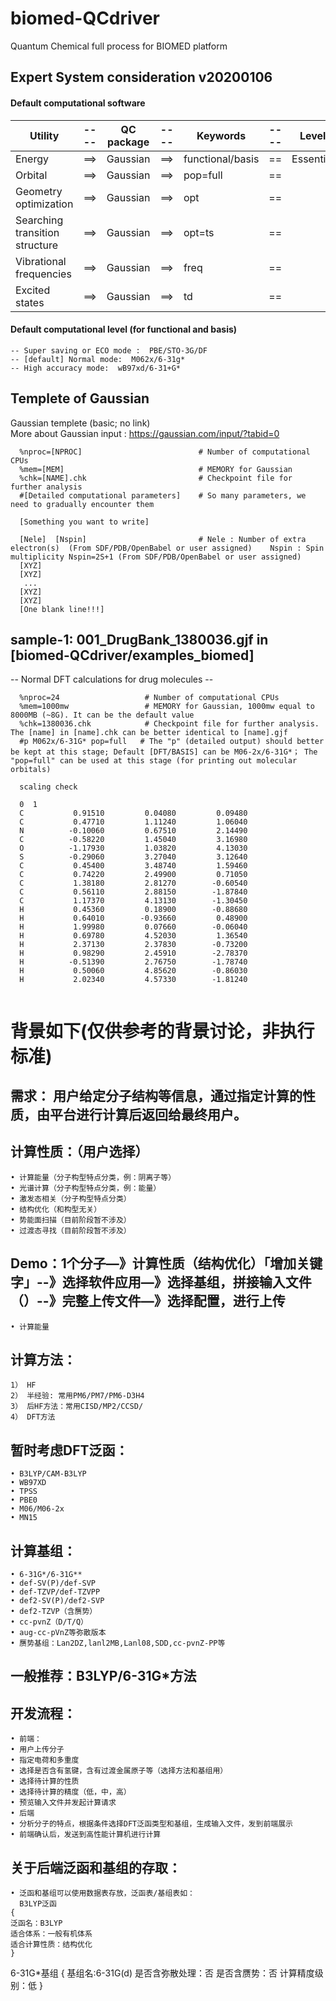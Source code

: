 # biomed-QCdriver
Quantum Chemical full process for BIOMED platform

## Expert System consideration v20200106   

  #### Default computational software 
| Utility | ---- | QC package | ---- | Keywords | ---- | Level |
| ---- | ---- | ---- | ---- | ---- | ---- | ---- |
| Energy  | ==> | Gaussian | ==> | functional/basis | == | Essential | 
| Orbital | ==> | Gaussian | ==> | pop=full | == |  | 
| Geometry optimization | ==> | Gaussian | ==> | opt | == |  | 
| Searching transition structure | ==> | Gaussian | ==> | opt=ts | == |  |
|Vibrational frequencies| ==> | Gaussian | ==> | freq | == |  | 
|Excited states| ==> | Gaussian | ==> | td | == |  |


  #### Default computational level (for functional and basis)
    -- Super saving or ECO mode :  PBE/STO-3G/DF
    -- [default] Normal mode:  M062x/6-31g*
    -- High accuracy mode:  wB97xd/6-31+G*

## Templete of Gaussian

  Gaussian templete (basic; no link)  
  More about Gaussian input : https://gaussian.com/input/?tabid=0

```
  %nproc=[NPROC]                          # Number of computational CPUs
  %mem=[MEM]                              # MEMORY for Gaussian   
  %chk=[NAME].chk                         # Checkpoint file for further analysis    
  #[Detailed computational parameters]    # So many parameters, we need to gradually encounter them

  [Something you want to write]

  [Nele]  [Nspin]                         # Nele : Number of extra electron(s)  (From SDF/PDB/OpenBabel or user assigned)    Nspin : Spin multiplicity Nspin=2S+1 (From SDF/PDB/OpenBabel or user assigned)
  [XYZ]
  [XYZ]
   ... 
  [XYZ]
  [XYZ]
  [One blank line!!!]
```  


## sample-1: 001_DrugBank_1380036.gjf in [biomed-QCdriver/examples_biomed]    
  -- Normal DFT calculations for drug molecules --
  
 
```
  %nproc=24                   # Number of computational CPUs
  %mem=1000mw                 # MEMORY for Gaussian, 1000mw equal to 8000MB (~8G). It can be the default value   
  %chk=1380036.chk            # Checkpoint file for further analysis. The [name] in [name].chk can be better identical to [name].gjf    
  #p M062x/6-31G* pop=full   # The "p" (detailed output) should better be kept at this stage; Default [DFT/BASIS] can be M06-2x/6-31G*； The "pop=full" can be used at this stage (for printing out molecular orbitals) 

  scaling check

  0  1
  C           0.91510         0.04080         0.09480
  C           0.47710         1.11240         1.06040
  N          -0.10060         0.67510         2.14490
  C          -0.58220         1.45040         3.16980
  O          -1.17930         1.03820         4.13030
  S          -0.29060         3.27040         3.12640
  C           0.45400         3.48740         1.59460
  C           0.74220         2.49900         0.71050
  C           1.38180         2.81270        -0.60540
  C           0.56110         2.88150        -1.87840
  C           1.17370         4.13130        -1.30450
  H           0.45360         0.18900        -0.88680
  H           0.64010        -0.93660         0.48900
  H           1.99980         0.07660        -0.06040
  H           0.69780         4.52030         1.36540
  H           2.37130         2.37830        -0.73200
  H           0.98290         2.45910        -2.78370
  H          -0.51390         2.76750        -1.78740
  H           0.50060         4.85620        -0.86030
  H           2.02340         4.57330        -1.81240
  
```


# 背景如下(仅供参考的背景讨论，非执行标准)

## 需求： 用户给定分子结构等信息，通过指定计算的性质，由平台进行计算后返回给最终用户。
## 计算性质：（用户选择）
    • 计算能量（分子构型特点分类，例：阴离子等）
    • 光谱计算（分子构型特点分类，例：能量）
    • 激发态相关（分子构型特点分类）
    • 结构优化（和构型无关）
    • 势能面扫描（目前阶段暂不涉及）
    • 过渡态寻找（目前阶段暂不涉及）

## Demo：1个分子—》计算性质（结构优化）「增加关键字」--》选择软件应用—》选择基组，拼接输入文件（）--》完整上传文件—》选择配置，进行上传

    • 计算能量 

## 计算方法：
    1） HF
    2） 半经验: 常用PM6/PM7/PM6-D3H4
    3） 后HF方法：常用CISD/MP2/CCSD/
    4） DFT方法
## 暂时考虑DFT泛函：
    • B3LYP/CAM-B3LYP
    • WB97XD
    • TPSS
    • PBE0
    • M06/M06-2x
    • MN15

## 计算基组：
    • 6-31G*/6-31G**
    • def-SV(P)/def-SVP
    • def-TZVP/def-TZVPP
    • def2-SV(P)/def2-SVP
    • def2-TZVP（含赝势）
    • cc-pvnZ（D/T/Q）
    • aug-cc-pVnZ等弥散版本
    • 赝势基组：Lan2DZ,lanl2MB,Lanl08,SDD,cc-pvnZ-PP等

## 一般推荐：B3LYP/6-31G*方法


## 开发流程：
    • 前端：
    • 用户上传分子
    • 指定电荷和多重度
    • 选择是否含有氢键，含有过渡金属原子等（选择方法和基组用）
    • 选择待计算的性质
    • 选择待计算的精度（低，中，高）
    • 预览输入文件并发起计算请求
    • 后端
    • 分析分子的特点，根据条件选择DFT泛函类型和基组，生成输入文件，发到前端展示
    • 前端确认后，发送到高性能计算机进行计算

## 关于后端泛函和基组的存取：
    • 泛函和基组可以使用数据表存放，泛函表/基组表如：
      B3LYP泛函
    {
    泛函名：B3LYP
    适合体系：一般有机体系
    适合计算性质：结构优化
    } 


  6-31G*基组
  {
  基组名:6-31G(d)
  是否含弥散处理：否
  是否含赝势：否
  计算精度级别：低
  }


